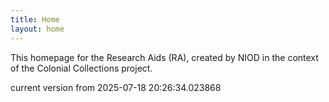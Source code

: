 ```yaml
---
title: Home
layout: home
---
```


This homepage for the Research Aids (RA), created by NIOD in the context of the Colonial Collections project. 


current version from 2025-07-18 20:26:34.023868